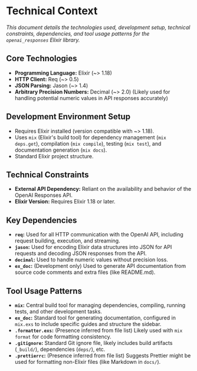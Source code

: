 # Technical Context

*This document details the technologies used, development setup, technical constraints, dependencies, and tool usage patterns for the `openai_responses` Elixir library.*

## Core Technologies

- **Programming Language:** Elixir (~> 1.18)
- **HTTP Client:** Req (~> 0.5)
- **JSON Parsing:** Jason (~> 1.4)
- **Arbitrary Precision Numbers:** Decimal (~> 2.0) (Likely used for handling potential numeric values in API responses accurately)

## Development Environment Setup

- Requires Elixir installed (version compatible with ~> 1.18).
- Uses `mix` (Elixir's build tool) for dependency management (`mix deps.get`), compilation (`mix compile`), testing (`mix test`), and documentation generation (`mix docs`).
- Standard Elixir project structure.

## Technical Constraints

- **External API Dependency:** Reliant on the availability and behavior of the OpenAI Responses API.
- **Elixir Version:** Requires Elixir 1.18 or later.

## Key Dependencies

- **`req`:** Used for all HTTP communication with the OpenAI API, including request building, execution, and streaming.
- **`jason`:** Used for encoding Elixir data structures into JSON for API requests and decoding JSON responses from the API.
- **`decimal`:** Used to handle numeric values without precision loss.
- **`ex_doc`:** (Development only) Used to generate API documentation from source code comments and extra files (like README.md).

## Tool Usage Patterns

- **`mix`:** Central build tool for managing dependencies, compiling, running tests, and other development tasks.
- **`ex_doc`:** Standard tool for generating documentation, configured in `mix.exs` to include specific guides and structure the sidebar.
- **`.formatter.exs`:** (Presence inferred from file list) Likely used with `mix format` for code formatting consistency.
- **`.gitignore`:** Standard Git ignore file, likely includes build artifacts (`_build/`), dependencies (`deps/`), etc.
- **`.prettierrc`:** (Presence inferred from file list) Suggests Prettier might be used for formatting non-Elixir files (like Markdown in `docs/`).
